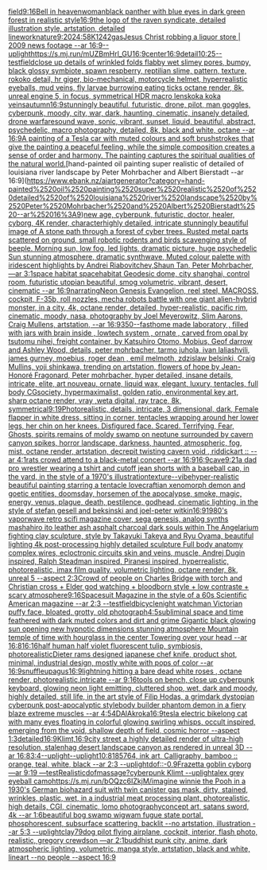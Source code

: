 [field](https://www.ebank.nz/aiartgenerator?category=field)[9:16](https://www.ebank.nz/aiartgenerator?category=9%3A16)[Bell in heaven](https://www.ebank.nz/aiartgenerator?category=Bell%2520in%2520heaven)[woman](https://www.ebank.nz/aiartgenerator?category=woman)[black panther with blue eyes in dark green forest in realistic style](https://www.ebank.nz/aiartgenerator?category=black%2520panther%2520with%2520blue%2520eyes%2520in%2520dark%2520green%2520forest%2520in%2520realistic%2520style)[16:9](https://www.ebank.nz/aiartgenerator?category=16%3A9)[the logo of the raven syndicate, detailed illustration style, artstation, detailed linework](https://www.ebank.nz/aiartgenerator?category=the%2520logo%2520of%2520the%2520raven%2520syndicate%2C%2520detailed%2520illustration%2520style%2C%2520artstation%2C%2520detailed%2520linework)[nature](https://www.ebank.nz/aiartgenerator?category=nature)[9:20](https://www.ebank.nz/aiartgenerator?category=9%3A20)[2](https://www.ebank.nz/aiartgenerator?category=2)[4:5](https://www.ebank.nz/aiartgenerator?category=4%3A5)[8K](https://www.ebank.nz/aiartgenerator?category=8K)[1242](https://www.ebank.nz/aiartgenerator?category=1242)[gas](https://www.ebank.nz/aiartgenerator?category=gas)[Jesus Christ robbing a liquor store | 2009 news footage --ar 16:9](https://www.ebank.nz/aiartgenerator?category=Jesus%2520Christ%2520robbing%2520a%2520liquor%2520store%2520%7C%25202009%2520news%2520footage%2520--ar%252016%3A9)[--uplight](https://www.ebank.nz/aiartgenerator?category=--uplight)[<https://s.mj.run/mUZBmHrl_GU>](https://www.ebank.nz/aiartgenerator?category=%3Chttps%3A//s.mj.run/mUZBmHrl_GU%3E)[16:9](https://www.ebank.nz/aiartgenerator?category=16%3A9)[center](https://www.ebank.nz/aiartgenerator?category=center)[16:9](https://www.ebank.nz/aiartgenerator?category=16%3A9)[detail](https://www.ebank.nz/aiartgenerator?category=detail)[10:25](https://www.ebank.nz/aiartgenerator?category=10%3A25)[--test](https://www.ebank.nz/aiartgenerator?category=--test)[field](https://www.ebank.nz/aiartgenerator?category=field)[close up details of wrinkled folds flabby wet slimey pores, bumpy, black glossy symbiote, spawn respberry, reptilian slime, pattern, texture, rokoko detail, hr giger, bio-mechanical, motorcycle helmet, hyperrealistic eyeballs, mud veins, fly larvae burrowing eating ticks octane render, 8k, unreal engine 5, in focus, symmetrical HDR macro lens](https://www.ebank.nz/aiartgenerator?category=close%2520up%2520details%2520of%2520wrinkled%2520folds%2520flabby%2520wet%2520slimey%2520pores%2C%2520bumpy%2C%2520black%2520glossy%2520symbiote%2C%2520spawn%2520respberry%2C%2520reptilian%2520slime%2C%2520pattern%2C%2520texture%2C%2520rokoko%2520detail%2C%2520hr%2520giger%2C%2520bio-mechanical%2C%2520motorcycle%2520helmet%2C%2520hyperrealistic%2520eyeballs%2C%2520mud%2520veins%2C%2520fly%2520larvae%2520burrowing%2520eating%2520ticks%2520octane%2520render%2C%25208k%2C%2520unreal%2520engine%25205%2C%2520in%2520focus%2C%2520symmetrical%2520HDR%2520macro%2520lens)[koka koka veins](https://www.ebank.nz/aiartgenerator?category=koka%2520koka%2520veins)[autumn](https://www.ebank.nz/aiartgenerator?category=autumn)[16:9](https://www.ebank.nz/aiartgenerator?category=16%3A9)[stunningly beautiful, futuristic, drone, pilot, man goggles, cyberpunk, moody, city, war, dark, haunting, cinematic, insanely detailed, drone warfare](https://www.ebank.nz/aiartgenerator?category=stunningly%2520beautiful%2C%2520futuristic%2C%2520drone%2C%2520pilot%2C%2520man%2520goggles%2C%2520cyberpunk%2C%2520moody%2C%2520city%2C%2520war%2C%2520dark%2C%2520haunting%2C%2520cinematic%2C%2520insanely%2520detailed%2C%2520drone%2520warfare)[sound wave, sonic, vibrant, sunset, liquid, beautiful, abstract, psychedelic, macro photography, detailed, 8k, black and white, octane --ar 16:9](https://www.ebank.nz/aiartgenerator?category=sound%2520wave%2C%2520sonic%2C%2520vibrant%2C%2520sunset%2C%2520liquid%2C%2520beautiful%2C%2520abstract%2C%2520psychedelic%2C%2520macro%2520photography%2C%2520detailed%2C%25208k%2C%2520black%2520and%2520white%2C%2520octane%2520--ar%252016%3A9)[A painting of a Tesla car with muted colours and soft brushstrokes that give the painting a peaceful feeling, while the simple composition creates a sense of order and harmony. The painting captures the spiritual qualities of the natural world.](https://www.ebank.nz/aiartgenerator?category=A%2520painting%2520of%2520a%2520Tesla%2520car%2520with%2520muted%2520colours%2520and%2520soft%2520brushstrokes%2520that%2520give%2520the%2520painting%2520a%2520peaceful%2520feeling%2C%2520while%2520the%2520simple%2520composition%2520creates%2520a%2520sense%2520of%2520order%2520and%2520harmony.%2520The%2520painting%2520captures%2520the%2520spiritual%2520qualities%2520of%2520the%2520natural%2520world.)[hand-painted oil painting super realistic of detailed of louisiana river landscape by Peter Mohrbacher and Albert Bierstadt --ar 16:9](https://www.ebank.nz/aiartgenerator?category=hand-painted%2520oil%2520painting%2520super%2520realistic%2520of%2520detailed%2520of%2520louisiana%2520river%2520landscape%2520by%2520Peter%2520Mohrbacher%2520and%2520Albert%2520Bierstadt%2520--ar%252016%3A9)[new age, cyberpunk, futuristic, doctor, healer, cyborg, 4K render, character](https://www.ebank.nz/aiartgenerator?category=new%2520age%2C%2520cyberpunk%2C%2520futuristic%2C%2520doctor%2C%2520healer%2C%2520cyborg%2C%25204K%2520render%2C%2520character)[highly detailed, intricate stunningly beautiful image of A stone path through a forest of cyber trees. Rusted metal parts scattered on ground, small robotic rodents and birds scavenging style of beeple. Morning sun, low fog, led lights, dramatic picture, huge psychedelic Sun stunning atmosphere, dramatic synthwave, Muted colour palette with iridescent highlights by Andrei Riabovitchev,Shaun Tan, Peter Mohrbacher, —ar 3:1](https://www.ebank.nz/aiartgenerator?category=highly%2520detailed%2C%2520intricate%2520stunningly%2520beautiful%2520image%2520of%2520A%2520stone%2520path%2520through%2520a%2520forest%2520of%2520cyber%2520trees.%2520Rusted%2520metal%2520parts%2520scattered%2520on%2520ground%2C%2520small%2520robotic%2520rodents%2520and%2520birds%2520scavenging%2520style%2520of%2520beeple.%2520Morning%2520sun%2C%2520low%2520fog%2C%2520led%2520lights%2C%2520dramatic%2520picture%2C%2520huge%2520psychedelic%2520Sun%2520stunning%2520atmosphere%2C%2520dramatic%2520synthwave%2C%2520Muted%2520colour%2520palette%2520with%2520iridescent%2520highlights%2520by%2520Andrei%2520Riabovitchev%2CShaun%2520Tan%2C%2520Peter%2520Mohrbacher%2C%2520%E2%80%94ar%25203%3A1)[space  habitat spacehabitat Geodesic dome, city shanghai, control room, futuristic utopian beautiful, smog volumetric, vibrant, desert, cinematic --ar 16:9](https://www.ebank.nz/aiartgenerator?category=space%2520%2520habitat%2520spacehabitat%2520Geodesic%2520dome%2C%2520city%2520shanghai%2C%2520control%2520room%2C%2520futuristic%2520utopian%2520beautiful%2C%2520smog%2520volumetric%2C%2520vibrant%2C%2520desert%2C%2520cinematic%2520--ar%252016%3A9)[narrating](https://www.ebank.nz/aiartgenerator?category=narrating)[Neon Genesis Evangelion, reel steel, MACROSS, cockpit, F-35b, roll nozzles, mecha robots battle with one giant alien-hybrid monster, in a city, 4k, octane render, detailed, hyper-realistic, pacific rim, cinematic, moody, nasa, photography by Joel Meyerowitz, Slim Aarons, Craig Mullens, artstation, --ar 16:9](https://www.ebank.nz/aiartgenerator?category=Neon%2520Genesis%2520Evangelion%2C%2520reel%2520steel%2C%2520MACROSS%2C%2520cockpit%2C%2520F-35b%2C%2520roll%2520nozzles%2C%2520mecha%2520robots%2520battle%2520with%2520one%2520giant%2520alien-hybrid%2520monster%2C%2520in%2520a%2520city%2C%25204k%2C%2520octane%2520render%2C%2520detailed%2C%2520hyper-realistic%2C%2520pacific%2520rim%2C%2520cinematic%2C%2520moody%2C%2520nasa%2C%2520photography%2520by%2520Joel%2520Meyerowitz%2C%2520Slim%2520Aarons%2C%2520Craig%2520Mullens%2C%2520artstation%2C%2520--ar%252016%3A9)[350](https://www.ebank.nz/aiartgenerator?category=350)[--fast](https://www.ebank.nz/aiartgenerator?category=--fast)[home made laboratory , filled with jars with brain inside  , lowtech system , ornate , carved from opal by tsutomu nihei, freight container, by Katsuhiro Otomo, Mobius, Geof darrow and Ashley Wood, details, peter mohrbacher, tarmo juhola, ivan laliashvili, james gurney, moebius, roger dean , emil melmoth, zdzislaw belsinki, Craig Mullins, yoji shinkawa, trending on artstation, flowers of hope by Jean-Honoré Fragonard, Peter mohrbacher, hyper detailed, insane details, intricate, elite, art nouveau, ornate, liquid wax, elegant, luxury, tentacles, full body CGsociety, hypermaximalist, golden ratio, environmental key art, sharp octane render, vray ,weta digital, ray trace, 8k, symmetrical](https://www.ebank.nz/aiartgenerator?category=home%2520made%2520laboratory%2520%2C%2520filled%2520with%2520jars%2520with%2520brain%2520inside%2520%2520%2C%2520lowtech%2520system%2520%2C%2520ornate%2520%2C%2520carved%2520from%2520opal%2520by%2520tsutomu%2520nihei%2C%2520freight%2520container%2C%2520by%2520Katsuhiro%2520Otomo%2C%2520Mobius%2C%2520Geof%2520darrow%2520and%2520Ashley%2520Wood%2C%2520details%2C%2520peter%2520mohrbacher%2C%2520tarmo%2520juhola%2C%2520ivan%2520laliashvili%2C%2520james%2520gurney%2C%2520moebius%2C%2520roger%2520dean%2520%2C%2520emil%2520melmoth%2C%2520zdzislaw%2520belsinki%2C%2520Craig%2520Mullins%2C%2520yoji%2520shinkawa%2C%2520trending%2520on%2520artstation%2C%2520flowers%2520of%2520hope%2520by%2520Jean-Honor%C3%A9%2520Fragonard%2C%2520Peter%2520mohrbacher%2C%2520hyper%2520detailed%2C%2520insane%2520details%2C%2520intricate%2C%2520elite%2C%2520art%2520nouveau%2C%2520ornate%2C%2520liquid%2520wax%2C%2520elegant%2C%2520luxury%2C%2520tentacles%2C%2520full%2520body%2520CGsociety%2C%2520hypermaximalist%2C%2520golden%2520ratio%2C%2520environmental%2520key%2520art%2C%2520sharp%2520octane%2520render%2C%2520vray%2520%2Cweta%2520digital%2C%2520ray%2520trace%2C%25208k%2C%2520symmetrical)[9:19](https://www.ebank.nz/aiartgenerator?category=9%3A19)[Photorealistic, details, intricate, 3 dimensional, dark, Female flapper in white dress,  sitting in corner, tentacles wrapping around her lower legs, her chin on her knees. Disfigured face. Scared. Terrifying, Fear,  Ghosts,  spirits,](https://www.ebank.nz/aiartgenerator?category=Photorealistic%2C%2520details%2C%2520intricate%2C%25203%2520dimensional%2C%2520dark%2C%2520Female%2520flapper%2520in%2520white%2520dress%2C%2520%2520sitting%2520in%2520corner%2C%2520tentacles%2520wrapping%2520around%2520her%2520lower%2520legs%2C%2520her%2520chin%2520on%2520her%2520knees.%2520Disfigured%2520face.%2520Scared.%2520Terrifying%2C%2520Fear%2C%2520%2520Ghosts%2C%2520%2520spirits%2C)[remains of moldy swamp on neptune surrounded by cavern canyon spikes, horror landscape, darkness, haunted, atmospheric, fog, mist, octane render, artstation, decrepit twisting cavern void , riddickart ::  --ar 4:1](https://www.ebank.nz/aiartgenerator?category=remains%2520of%2520moldy%2520swamp%2520on%2520neptune%2520surrounded%2520by%2520cavern%2520canyon%2520spikes%2C%2520horror%2520landscape%2C%2520darkness%2C%2520haunted%2C%2520atmospheric%2C%2520fog%2C%2520mist%2C%2520octane%2520render%2C%2520artstation%2C%2520decrepit%2520twisting%2520cavern%2520void%2520%2C%2520riddickart%2520%3A%3A%2520%2520--ar%25204%3A1)[rats crowd attend to a black-metal concert --ar 16:9](https://www.ebank.nz/aiartgenerator?category=rats%2520crowd%2520attend%2520to%2520a%2520black-metal%2520concert%2520--ar%252016%3A9)[16:9](https://www.ebank.nz/aiartgenerator?category=16%3A9)[cave](https://www.ebank.nz/aiartgenerator?category=cave)[9:21](https://www.ebank.nz/aiartgenerator?category=9%3A21)[a dad pro wrestler wearing a tshirt and cutoff jean shorts with a baseball cap, in the yard, in the style of a 1970's illustration](https://www.ebank.nz/aiartgenerator?category=a%2520dad%2520pro%2520wrestler%2520wearing%2520a%2520tshirt%2520and%2520cutoff%2520jean%2520shorts%2520with%2520a%2520baseball%2520cap%2C%2520in%2520the%2520yard%2C%2520in%2520the%2520style%2520of%2520a%25201970%27s%2520illustration)[texture](https://www.ebank.nz/aiartgenerator?category=texture)[](https://www.ebank.nz/aiartgenerator?category=)[--vibe](https://www.ebank.nz/aiartgenerator?category=--vibe)[hyper-realistic beautiful painting starring a tentacle lovecraftian xenomorph demon and goetic entities, doomsday, horsemen of the apocalypse, smoke, magic, energy, venus, plague, death, pestilence,  godhead, cinematic lighting, in the style of stefan gesell and beksinski and joel-peter witkin](https://www.ebank.nz/aiartgenerator?category=hyper-realistic%2520beautiful%2520painting%2520starring%2520a%2520tentacle%2520lovecraftian%2520xenomorph%2520demon%2520and%2520goetic%2520entities%2C%2520doomsday%2C%2520horsemen%2520of%2520the%2520apocalypse%2C%2520smoke%2C%2520magic%2C%2520energy%2C%2520venus%2C%2520plague%2C%2520death%2C%2520pestilence%2C%2520%2520godhead%2C%2520cinematic%2520lighting%2C%2520in%2520the%2520style%2520of%2520stefan%2520gesell%2520and%2520beksinski%2520and%2520joel-peter%2520witkin)[16:9](https://www.ebank.nz/aiartgenerator?category=16%3A9)[1980's vaporwave retro scifi magazine cover, sega genesis, analog synths mashahiro ito leather ash asphalt charcoal dark souls within The Angelarium fighting clay sculpture, style by Takayuki Takeya and Ryu Oyama, beautiful lighting 4k post-processing highly detailed sculpture Full body anatomy complex,wires, ecloctronic circuits skin and veins, muscle, Andrej Dugin inspired, Ralph Steadman inspired, Piranesi inspired, hyperrealistic, photorealistic, imax film quality, volumetric lighting, octane render, 8k, unreal 5 --aspect 2:3](https://www.ebank.nz/aiartgenerator?category=1980%27s%2520vaporwave%2520retro%2520scifi%2520magazine%2520cover%2C%2520sega%2520genesis%2C%2520analog%2520synths%2520mashahiro%2520ito%2520leather%2520ash%2520asphalt%2520charcoal%2520dark%2520souls%2520within%2520The%2520Angelarium%2520fighting%2520clay%2520sculpture%2C%2520style%2520by%2520Takayuki%2520Takeya%2520and%2520Ryu%2520Oyama%2C%2520beautiful%2520lighting%25204k%2520post-processing%2520highly%2520detailed%2520sculpture%2520Full%2520body%2520anatomy%2520complex%2Cwires%2C%2520ecloctronic%2520circuits%2520skin%2520and%2520veins%2C%2520muscle%2C%2520Andrej%2520Dugin%2520inspired%2C%2520Ralph%2520Steadman%2520inspired%2C%2520Piranesi%2520inspired%2C%2520hyperrealistic%2C%2520photorealistic%2C%2520imax%2520film%2520quality%2C%2520volumetric%2520lighting%2C%2520octane%2520render%2C%25208k%2C%2520unreal%25205%2520--aspect%25202%3A3)[Crowd of people on Charles Bridge with torch and Christian cross + Elder god watching + bloodborn style + low contraste + scary atmosphere](https://www.ebank.nz/aiartgenerator?category=Crowd%2520of%2520people%2520on%2520Charles%2520Bridge%2520with%2520torch%2520and%2520Christian%2520cross%2520%2B%2520Elder%2520god%2520watching%2520%2B%2520bloodborn%2520style%2520%2B%2520low%2520contraste%2520%2B%2520scary%2520atmosphere)[9:16](https://www.ebank.nz/aiartgenerator?category=9%3A16)[Spacesuit Magazine in the style of a 60s Scientific American magazine --ar 2:3 --test](https://www.ebank.nz/aiartgenerator?category=Spacesuit%2520Magazine%2520in%2520the%2520style%2520of%2520a%252060s%2520Scientific%2520American%2520magazine%2520--ar%25202%3A3%2520--test)[field](https://www.ebank.nz/aiartgenerator?category=field)[bicycle](https://www.ebank.nz/aiartgenerator?category=bicycle)[night watchman Victorian puffy face, bloated, grotty, old photograph](https://www.ebank.nz/aiartgenerator?category=night%2520watchman%2520Victorian%2520puffy%2520face%2C%2520bloated%2C%2520grotty%2C%2520old%2520photograph)[4:5](https://www.ebank.nz/aiartgenerator?category=4%3A5)[subliminal space and time feathered with dark muted colors and dirt and grime Gigantic black glowing sun opening new hypnotic dimensions stunning atmosphere Mountain temple of time with hourglass in the center Towering over your head --ar 16:8](https://www.ebank.nz/aiartgenerator?category=subliminal%2520space%2520and%2520time%2520feathered%2520with%2520dark%2520muted%2520colors%2520and%2520dirt%2520and%2520grime%2520Gigantic%2520black%2520glowing%2520sun%2520opening%2520new%2520hypnotic%2520dimensions%2520stunning%2520atmosphere%2520Mountain%2520temple%2520of%2520time%2520with%2520hourglass%2520in%2520the%2520center%2520Towering%2520over%2520your%2520head%2520--ar%252016%3A8)[16:16](https://www.ebank.nz/aiartgenerator?category=16%3A16)[half human half violet fluorescent tulip, symbiosis, photorealistic](https://www.ebank.nz/aiartgenerator?category=half%2520human%2520half%2520violet%2520fluorescent%2520tulip%2C%2520symbiosis%2C%2520photorealistic)[Dieter rams designed japanese chef knife, product shot, minimal, industrial design, mostly white with pops of color --ar 16:9](https://www.ebank.nz/aiartgenerator?category=Dieter%2520rams%2520designed%2520japanese%2520chef%2520knife%2C%2520product%2520shot%2C%2520minimal%2C%2520industrial%2520design%2C%2520mostly%2520white%2520with%2520pops%2520of%2520color%2520--ar%252016%3A9)[snuffleupagus](https://www.ebank.nz/aiartgenerator?category=snuffleupagus)[16:9](https://www.ebank.nz/aiartgenerator?category=16%3A9)[lightning hitting a bare dead white roses , octane render, photorealistic,intricate --ar 9:16](https://www.ebank.nz/aiartgenerator?category=lightning%2520hitting%2520a%2520bare%2520dead%2520white%2520roses%2520%2C%2520octane%2520render%2C%2520photorealistic%2Cintricate%2520--ar%25209%3A16)[tools on bench, close up cyberpunk keyboard, glowing neon light emitting, cluttered shop, wet, dark and moody, highly detailed, still life, in the art style of Filip Hodas, a grimdark dystopian cyberpunk post-apocalyptic style](https://www.ebank.nz/aiartgenerator?category=tools%2520on%2520bench%2C%2520close%2520up%2520cyberpunk%2520keyboard%2C%2520glowing%2520neon%2520light%2520emitting%2C%2520cluttered%2520shop%2C%2520wet%2C%2520dark%2520and%2520moody%2C%2520highly%2520detailed%2C%2520still%2520life%2C%2520in%2520the%2520art%2520style%2520of%2520Filip%2520Hodas%2C%2520a%2520grimdark%2520dystopian%2520cyberpunk%2520post-apocalyptic%2520style)[body builder phantom demon in a fiery blaze extreme muscles --ar 4:5](https://www.ebank.nz/aiartgenerator?category=body%2520builder%2520phantom%2520demon%2520in%2520a%2520fiery%2520blaze%2520extreme%2520muscles%2520--ar%25204%3A5)[4D](https://www.ebank.nz/aiartgenerator?category=4D)[AlAkroka](https://www.ebank.nz/aiartgenerator?category=AlAkroka)[16:9](https://www.ebank.nz/aiartgenerator?category=16%3A9)[tesla electric bike](https://www.ebank.nz/aiartgenerator?category=tesla%2520electric%2520bike)[long cat with many eyes floating in colorful glowing swirling whisps, occult inspired, emerging from the void, shallow depth of field, cosmic horror --aspect 1:3](https://www.ebank.nz/aiartgenerator?category=long%2520cat%2520with%2520many%2520eyes%2520floating%2520in%2520colorful%2520glowing%2520swirling%2520whisps%2C%2520occult%2520inspired%2C%2520emerging%2520from%2520the%2520void%2C%2520shallow%2520depth%2520of%2520field%2C%2520cosmic%2520horror%2520--aspect%25201%3A3)[detailed](https://www.ebank.nz/aiartgenerator?category=detailed)[16:9](https://www.ebank.nz/aiartgenerator?category=16%3A9)[Klimt,](https://www.ebank.nz/aiartgenerator?category=Klimt%2C)[16:9](https://www.ebank.nz/aiartgenerator?category=16%3A9)[city street a highly detailed render of ultra-high resolution, stalenhag desert landscape canyon as rendered in unreal 3D   --ar 16:8](https://www.ebank.nz/aiartgenerator?category=city%2520street%2520a%2520highly%2520detailed%2520render%2520of%2520ultra-high%2520resolution%2C%2520stalenhag%2520desert%2520landscape%2520canyon%2520as%2520rendered%2520in%2520unreal%25203D%2520%2520%2520--ar%252016%3A8)[3:4](https://www.ebank.nz/aiartgenerator?category=3%3A4)[--uplight](https://www.ebank.nz/aiartgenerator?category=--uplight)[--uplight](https://www.ebank.nz/aiartgenerator?category=--uplight)[10:8](https://www.ebank.nz/aiartgenerator?category=10%3A8)[185764, ink art, Calligraphy, bamboo :: orange, teal, white, black --ar 2:3 --uplight](https://www.ebank.nz/aiartgenerator?category=185764%2C%2520ink%2520art%2C%2520Calligraphy%2C%2520bamboo%2520%3A%3A%2520orange%2C%2520teal%2C%2520white%2C%2520black%2520--ar%25202%3A3%2520--uplight)[dof::-0.9](https://www.ebank.nz/aiartgenerator?category=dof%3A%3A-0.9)[Frazetta goblin cyborg —ar 9:19 —test](https://www.ebank.nz/aiartgenerator?category=Frazetta%2520goblin%2520cyborg%2520%E2%80%94ar%25209%3A19%2520%E2%80%94test)[Realistic](https://www.ebank.nz/aiartgenerator?category=Realistic)[dof](https://www.ebank.nz/aiartgenerator?category=dof)[massage?](https://www.ebank.nz/aiartgenerator?category=massage%3F)[cyberpunk Klimt --uplight](https://www.ebank.nz/aiartgenerator?category=cyberpunk%2520Klimt%2520--uplight)[alex grey eyeball camo](https://www.ebank.nz/aiartgenerator?category=alex%2520grey%2520eyeball%2520camo)[<https://s.mj.run/bOQzc6IZkjM>](https://www.ebank.nz/aiartgenerator?category=%3Chttps%3A//s.mj.run/bOQzc6IZkjM%3E)[/imagine winnie the Pooh in a 1930's German biohazard suit with twin canister gas mask, dirty,  stained, wrinkles, plastic, wet, in a industrial meat processing plant,  photorealistic, high details, CGI, cinematic, lomo photography](https://www.ebank.nz/aiartgenerator?category=/imagine%2520winnie%2520the%2520Pooh%2520in%2520a%25201930%27s%2520German%2520biohazard%2520suit%2520with%2520twin%2520canister%2520gas%2520mask%2C%2520dirty%2C%2520%2520stained%2C%2520wrinkles%2C%2520plastic%2C%2520wet%2C%2520in%2520a%2520industrial%2520meat%2520processing%2520plant%2C%2520%2520photorealistic%2C%2520high%2520details%2C%2520CGI%2C%2520cinematic%2C%2520lomo%2520photography)[concept art, satans sword, 4k --ar 1:6](https://www.ebank.nz/aiartgenerator?category=concept%2520art%2C%2520satans%2520sword%2C%25204k%2520--ar%25201%3A6)[beautiful bog swamp wigwam fugue state portal, phosphorescent, subsurface scattering, backlit --no artstation, illustration --ar 5:3 --uplight](https://www.ebank.nz/aiartgenerator?category=beautiful%2520bog%2520swamp%2520wigwam%2520fugue%2520state%2520portal%2C%2520phosphorescent%2C%2520subsurface%2520scattering%2C%2520backlit%2520--no%2520artstation%2C%2520illustration%2520--ar%25205%3A3%2520--uplight)[clay](https://www.ebank.nz/aiartgenerator?category=clay)[79](https://www.ebank.nz/aiartgenerator?category=79)[dog pilot flying airplane, cockpit, interior, flash photo, realistic, gregory crewdson —ar 2:1](https://www.ebank.nz/aiartgenerator?category=dog%2520pilot%2520flying%2520airplane%2C%2520cockpit%2C%2520interior%2C%2520flash%2520photo%2C%2520realistic%2C%2520gregory%2520crewdson%2520%E2%80%94ar%25202%3A1)[buddhist punk city, anime, dark atmospheric lighting, volumetric, manga style, artstation, black and white, lineart --no people --aspect 16:9](https://www.ebank.nz/aiartgenerator?category=buddhist%2520punk%2520city%2C%2520anime%2C%2520dark%2520atmospheric%2520lighting%2C%2520volumetric%2C%2520manga%2520style%2C%2520artstation%2C%2520black%2520and%2520white%2C%2520lineart%2520--no%2520people%2520--aspect%252016%3A9)